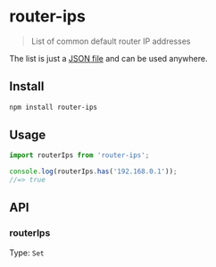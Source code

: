 # router-ips

> List of common default router IP addresses

The list is just a [JSON file](router-ips.json) and can be used anywhere.

## Install

```sh
npm install router-ips
```

## Usage

```js
import routerIps from 'router-ips';

console.log(routerIps.has('192.168.0.1'));
//=> true
```

## API

### routerIps

Type: `Set`
